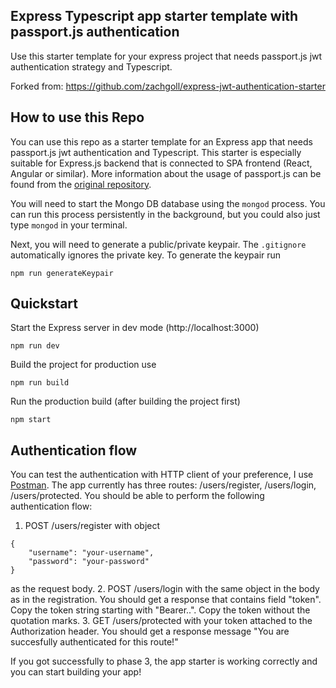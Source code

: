## Express Typescript app starter template with passport.js authentication

Use this starter template for your express project that needs passport.js jwt authentication strategy and Typescript.

Forked from: https://github.com/zachgoll/express-jwt-authentication-starter

## How to use this Repo

You can use this repo as a starter template for an Express app that needs passport.js jwt authentication and Typescript. This starter is especially suitable for Express.js backend that is connected to SPA frontend (React, Angular or similar). More information about the usage of passport.js can be found from the [original repository](https://github.com/zachgoll/express-jwt-authentication-starter).

You will need to start the Mongo DB database using the `mongod` process.  You can run this process persistently in the background, but you could also just type `mongod` in your terminal.

Next, you will need to generate a public/private keypair.  The `.gitignore` automatically ignores the private key. To generate the keypair run
```
npm run generateKeypair
```

## Quickstart

Start the Express server in dev mode (http://localhost:3000)
```
npm run dev
```

Build the project for production use
```
npm run build
```

Run the production build (after building the project first)
```
npm start
```


## Authentication flow

You can test the authentication with HTTP client of your preference, I use [Postman](https://www.postman.com/). The app currently has three routes: /users/register, /users/login, /users/protected. You should be able to perform the following authentication flow:

1. POST /users/register with object
```
{
    "username": "your-username", 
    "password": "your-password" 
}
```
as the request body.
2. POST /users/login with the same object in the body as in the registration. You should get a response that contains field "token". Copy the token string starting with "Bearer..". Copy the token without the quotation marks.
3. GET /users/protected with your token attached to the Authorization header. You should get a response message "You are succesfully authenticated for this route!"

If you got successfully to phase 3, the app starter is working correctly and you can start building your app!


